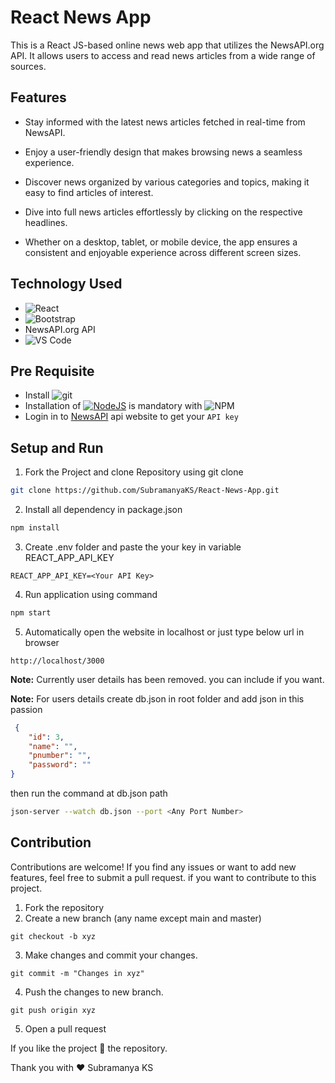 #  React News App

This is a React JS-based online news web app that utilizes the NewsAPI.org API. It allows users to access and read news articles from a wide range of sources.

## Features
* Stay informed with the latest news articles fetched in real-time from NewsAPI.

* Enjoy a user-friendly design that makes browsing news a seamless experience.

* Discover news organized by various categories and topics, making it easy to find articles of interest.

* Dive into full news articles effortlessly by clicking on the respective headlines.

* Whether on a desktop, tablet, or mobile device, the app ensures a consistent and enjoyable experience across different screen sizes.

## Technology Used

* ![React](https://img.shields.io/badge/react-%2320232a.svg?style=for-the-badge&logo=react&logoColor=%2361DAFB)
* ![Bootstrap](https://img.shields.io/badge/bootstrap-%23563D7C.svg?style=for-the-badge&logo=bootstrap&logoColor=white)
* NewsAPI.org API
* ![VS Code](https://img.shields.io/badge/Visual_Studio_Code-0078D4?style=for-the-badge&logo=visual%20studio%20code&logoColor=white)

## Pre Requisite
* Install ![git](https://img.shields.io/badge/GIT-E44C30?style=for-the-badge&logo=git&logoColor=white)
* Installation of [![NodeJS](https://img.shields.io/badge/node.js-6DA55F?style=for-the-badge&logo=node.js&logoColor=white)](https://nodejs.org/en/) is mandatory with ![NPM](https://img.shields.io/badge/NPM-%23000000.svg?style=for-the-badge&logo=npm&logoColor=white)
*  Login in to [NewsAPI](https://newsapi.org/) api website to get your `API key`


## Setup and Run

1. Fork the Project and clone Repository using git clone

```sh
git clone https://github.com/SubramanyaKS/React-News-App.git
```

2.  Install all dependency in package.json

```sh
npm install
```
3.  Create .env folder and paste the your key in variable REACT_APP_API_KEY

```
REACT_APP_API_KEY=<Your API Key>
```

4.  Run application using command

```sh
npm start
```

5. Automatically open the website in localhost or just type below url in browser

```
http://localhost/3000
```
**Note:** Currently user details has been removed. you can include if you want.

**Note:** For users details create db.json in root folder and add json in this passion

```json
 {
    "id": 3,
    "name": "",
    "pnumber": "",
    "password": ""
}
```
then run the command at db.json path

```sh
json-server --watch db.json --port <Any Port Number>
```

## Contribution

Contributions are welcome! If you find any issues or want to add new features, feel free to submit a pull request.
if you want to contribute to this project. 

1. Fork the repository
2. Create a new branch (any name except main and master)
```
git checkout -b xyz
```
3. Make changes and commit your changes.
```
git commit -m "Changes in xyz"
```
4. Push the changes to new branch.
```
git push origin xyz
```
5. Open a pull request


If you like the project 🌟 the repository.

Thank you with ❤ Subramanya KS
